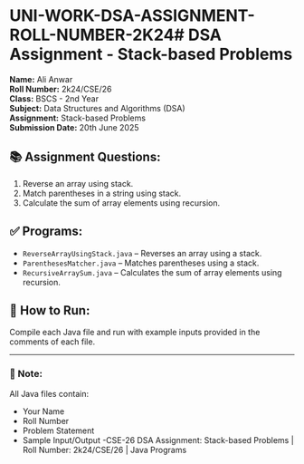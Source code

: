 # UNI-WORK-DSA-ASSIGNMENT-ROLL-NUMBER-2K24# DSA Assignment - Stack-based Problems

**Name:** Ali Anwar  
**Roll Number:** 2k24/CSE/26  
**Class:** BSCS - 2nd Year  
**Subject:** Data Structures and Algorithms (DSA)  
**Assignment:** Stack-based Problems  
**Submission Date:** 20th June 2025

## 📚 Assignment Questions:
1. Reverse an array using stack.
2. Match parentheses in a string using stack.
3. Calculate the sum of array elements using recursion.

## ✅ Programs:
- `ReverseArrayUsingStack.java` – Reverses an array using a stack.
- `ParenthesesMatcher.java` – Matches parentheses using a stack.
- `RecursiveArraySum.java` – Calculates the sum of array elements using recursion.

## 📂 How to Run:
Compile each Java file and run with example inputs provided in the comments of each file.

---

### 🎯 Note:
All Java files contain:
- Your Name
- Roll Number
- Problem Statement
- Sample Input/Output
-CSE-26
DSA Assignment: Stack-based Problems | Roll Number: 2k24/CSE/26 | Java Programs
